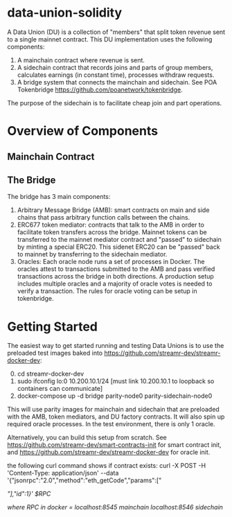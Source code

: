 # data-union-solidity

A Data Union (DU) is a collection of "members" that split token revenue sent to a single mainnet contract. This DU implementation uses the following components:

1. A mainchain contract where revenue is sent.
2. A sidechain contract that records joins and parts of group members, calculates earnings (in constant time), processes withdraw requests.
3. A bridge system that connects the mainchain and sidechain. See POA Tokenbridge https://github.com/poanetwork/tokenbridge.

The purpose of the sidechain is to facilitate cheap join and part operations.
# Overview of Components
## Mainchain Contract



## The Bridge
The bridge has 3 main components:
1. Arbitrary Message Bridge (AMB): smart contracts on main and side chains that pass arbitrary function calls between the chains.
2. ERC677 token mediator: contracts that talk to the AMB in order to facilitate token transfers across the bridge. Mainnet tokens can be transferred to the mainnet mediator contract and "passed" to sidechain by minting a special ERC20. This sidenet ERC20 can be "passed" back to mainnet by transferring to the sidechain mediator.
3. Oracles: Each oracle node runs a set of processes in Docker. The oracles attest to transactions submitted to the AMB and pass verified transactions across the bridge in both directions. A production setup includes multiple oracles and a majority of oracle votes is needed to verify a transaction. The rules for oracle voting can be setup in tokenbridge.

# Getting Started
The easiest way to get started running and testing Data Unions is to use the preloaded test images baked into https://github.com/streamr-dev/streamr-docker-dev:

0. cd streamr-docker-dev
1. sudo ifconfig lo:0 10.200.10.1/24 [must link 10.200.10.1 to loopback so containers can communicate]
2.  docker-compose up -d bridge parity-node0 parity-sidechain-node0

This will use parity images for mainchain and sidechain that are preloaded with the AMB, token mediators, and DU factory contracts. It will also spin up required oracle processes. In the test environment, there is only 1 oracle.

Alternatively, you can build this setup from scratch. See https://github.com/streamr-dev/smart-contracts-init for smart contract init, and https://github.com/streamr-dev/streamr-docker-dev for oracle init.




the following curl command shows if contract exists:
curl -X POST -H 'Content-Type: application/json' --data '{"jsonrpc":"2.0","method":"eth_getCode","params":["<address>"],"id":1}' $RPC

where RPC in docker =
localhost:8545 mainchain
localhost:8546 sidechain
